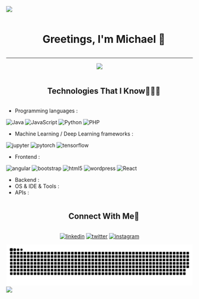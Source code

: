 
<!--horizontal divider(gradiant)-->
<img src="https://user-images.githubusercontent.com/73097560/115834477-dbab4500-a447-11eb-908a-139a6edaec5c.gif">

<!--h1 without bottom border-->
<div id="user-content-toc">
  <ul align="center">
   <summary><h1 style="display: inline-block"> Greetings, I'm Michael 👋</h1></summary>
  </ul>
</div>


-------------------------------------------------------------------
<div id="header" align="center">
  <img src="https://media.giphy.com/media/v1.Y2lkPTc5MGI3NjExODkyMzR2cTVmODN2bHhxNjFpdDhiMmFsNXZ4OGcwZ3pldndqc3hlcSZlcD12MV9pbnRlcm5hbF9naWZfYnlfaWQmY3Q9Zw/12CSpwCtoy1Vfy/giphy.gif" width="600"/>
</div>



<!--h1 without bottom border-->
<div id="user-content-toc">
  <ul align="center">
    <summary><h2 style="display: inline-block">Technologies That I Know👨🏻‍💻</h2></summary>
  </ul>
</div>
<!--tech stack -->

- Programming languages : <br />

![Java](https://img.shields.io/badge/Java-E8E8E8?style=for-the-badge&logo=Oracle)
![JavaScript](https://img.shields.io/badge/JavaScript-E8E8E8?style=for-the-badge&logo=JavaScript)
![Python](https://img.shields.io/badge/Python-E8E8E8?style=for-the-badge&logo=Python)
![PHP](https://img.shields.io/badge/PHP-E8E8E8?style=for-the-badge&logo=PHP)

- Machine Learning / Deep Learning frameworks : <br />

![jupyter](https://img.shields.io/badge/jupyter-E8E8E8?style=for-the-badge&logo=jupyter)
![pytorch](https://img.shields.io/badge/pytorch-E8E8E8?style=for-the-badge&logo=pytorch)
![tensorflow](https://img.shields.io/badge/tensorflow-E8E8E8?style=for-the-badge&logo=tensorflow)

- Frontend : <br />

![angular](https://img.shields.io/badge/angular-E8E8E8?style=for-the-badge&logo=angular)
![bootstrap](https://img.shields.io/badge/bootstrap-E8E8E8?style=for-the-badge&logo=bootstrap)
![html5](https://img.shields.io/badge/html5-E8E8E8?style=for-the-badge&logo=html5)
![wordpress](https://img.shields.io/badge/wordpress-E8E8E8?style=for-the-badge&logo=wordpress)
![React](https://img.shields.io/badge/React-E8E8E8?style=for-the-badge&logo=React)



- Backend : <br />
- OS & IDE & Tools : <br />  
- APIs : <br />


<!-- Connect with me -->
<!--h2 without bottom border-->
<div id="user-content-toc">
  <ul align="center">
    <summary><h2 style="display: inline-block">Connect With Me🤝</h2></summary>
  </ul>
</div>

<!--icons and links-->
<p align="center">
<a href="https://www.linkedin.com/in/1010nishant/" target="blank"><img align="center" src="https://user-images.githubusercontent.com/88904952/234979284-68c11d7f-1acc-4f0c-ac78-044e1037d7b0.png" alt="linkedin" height="50" width="50" /></a>
<a href="https://twitter.com/1010nishant" target="blank"><img align="center" src="https://user-images.githubusercontent.com/88904952/234980676-61bfb021-ecc8-48f7-88e6-34c1b06c4a58.png" alt="twitter" height="50" width="50" /></a> 
<a href="https://www.instagram.com/nishant.jangir.1010/" target="blank"><img align="center" src="https://user-images.githubusercontent.com/88904952/234981169-2dd1e58f-4b7e-468c-8213-034ba62156c3.png" alt="instagram" height="50" width="50" /></a>
  
</p>



<!--- snake -->
<div align="center">
  <img  src="https://github.com/1999AZZAR/1999AZZAR/blob/main/resources/img/grid-snake.svg"
       alt="snake" /></a>
</div>


</div>

<!--horizontal divider(gradiant)-->
<img src="https://user-images.githubusercontent.com/73097560/115834477-dbab4500-a447-11eb-908a-139a6edaec5c.gif">


